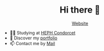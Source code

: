 <h1 align="center">Hi there 👋</h1>

<p align="center">
  <a href="https://geets.dev">Website</a> 
</p>

* 👨‍🎓 Studying at [HEPH Condorcet](https://condorcet.be) <br/>
* 📄 Discover my [portfolio](https://portfolio.geets.dev)<br/>
* 📫 Contact me by [Mail](mailto:benjamin@geets.dev) 


